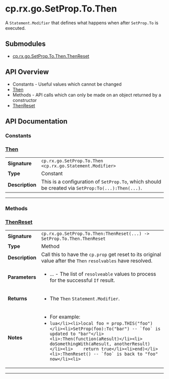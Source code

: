 # cp.rx.go.SetProp.To.Then

A `Statement.Modifier` that defines what happens when after `SetProp.To` is executed.

## Submodules
 * [cp.rx.go.SetProp.To.Then.ThenReset](cp.rx.go.SetProp.To.Then.ThenReset.md)

## API Overview
* Constants - Useful values which cannot be changed
 * [Then](#then)
* Methods - API calls which can only be made on an object returned by a constructor
 * [ThenReset](#thenreset)

## API Documentation

### Constants


### [Then](#then)

|                                             |                                                                                     |
| --------------------------------------------|-------------------------------------------------------------------------------------|
| **Signature**                               | `cp.rx.go.SetProp.To.Then <cp.rx.go.Statement.Modifier>`                                                                    |
| **Type**                                    | Constant                                                                     |
| **Description**                             | This is a configuration of `SetProp.To`, which should be created via `SetProp:To(...):Then(...)`.                                                                     |

---
### Methods


### [ThenReset](#thenreset)

|                                             |                                                                                     |
| --------------------------------------------|-------------------------------------------------------------------------------------|
| **Signature**                               | `cp.rx.go.SetProp.To.Then:ThenReset(...) -> SetProp.To.Then.ThenReset`                                                                    |
| **Type**                                    | Method                                                                     |
| **Description**                             | Call this to have the `cp.prop` get reset to its original value after the `Then` `resolvables` have resolved.                                                                     |
| **Parameters**                              | <ul><li>...  - The list of `resolveable` values to process for the successful `If` result.</li></ul> |
| **Returns**                                 | <ul><li>The `Then` `Statement.Modifier`.</li></ul>          |
| **Notes**                                   | <ul><li>For example:</li><li>```lua</li><li>local foo = prop.THIS("foo")</li><li>SetProp(foo):To("bar") -- `foo` is updated to "bar"</li><li>:Then(function(aResult)</li><li>    doSomethingWith(aResult, anotherResult)</li><li>    return true</li><li>end)</li><li>:ThenReset() -- `foo` is back to "foo" now</li><li>```</li></ul>                |

---
